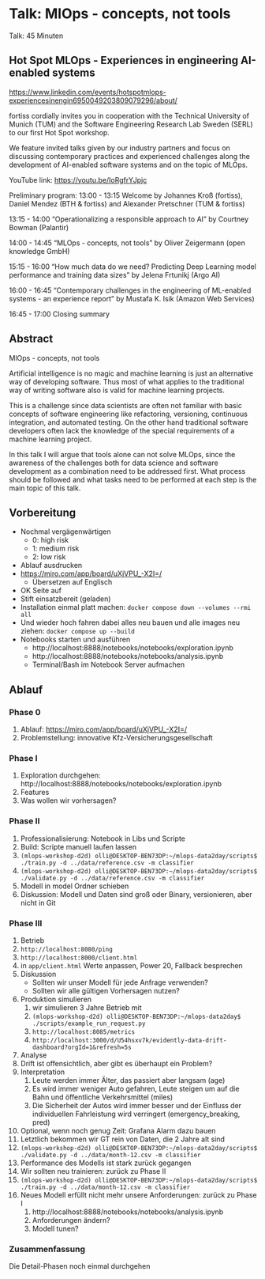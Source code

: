 # Talk: MlOps - concepts, not tools

Talk: 45 Minuten

## Hot Spot MLOps - Experiences in engineering AI-enabled systems

https://www.linkedin.com/events/hotspotmlops-experiencesinengin6950049203809079296/about/

fortiss cordially invites you in cooperation with the Technical University of Munich (TUM) and the Software Engineering Research Lab Sweden (SERL) to our first Hot Spot workshop.

We feature invited talks given by our industry partners and focus on discussing contemporary practices and experienced challenges along the development of AI-enabled software systems and on the topic of MLOps.

YouTube link: https://youtu.be/IoRgfrYJpjc

Preliminary program:
13:00 - 13:15 Welcome by Johannes Kroß (fortiss), Daniel Mendez (BTH & fortiss) and Alexander Pretschner (TUM & fortiss)

13:15 - 14:00 “Operationalizing a responsible approach to AI” by Courtney Bowman (Palantir)

14:00 - 14:45 “MLOps - concepts, not tools” by Oliver Zeigermann (open knowledge GmbH)

15:15 - 16:00 “How much data do we need? Predicting Deep Learning model performance and training data sizes” by Jelena Frtunikj (Argo AI)

16:00 - 16:45 “Contemporary challenges in the engineering of ML-enabled systems - an experience report” by Mustafa K. Isik (Amazon Web Services)

16:45 - 17:00 Closing summary

## Abstract

MlOps - concepts, not tools

Artificial intelligence is no magic and machine learning is just an alternative way of developing software. Thus most of what applies to the traditional way of writing software also is valid for machine learning projects.

This is a challenge since data scientists are often not familiar with basic concepts of software engineering
like refactoring, versioning, continuous integration, and automated testing. On the other hand traditional software developers often lack the
knowledge of the special requirements of a machine learning project.

In this talk I will argue that tools alone can not solve MLOps,
since the awareness of the challenges both for data science and software development as a combination need to be addressed first.
What process should be followed and what tasks need to be performed at each step is the main topic of this talk.

## Vorbereitung

* Nochmal vergägenwärtigen
  * 0: high risk
  * 1: medium risk
  * 2: low risk
* Ablauf ausdrucken
* https://miro.com/app/board/uXjVPU_-X2I=/
  * Übersetzen auf Englisch
* OK Seite auf
* Stift einsatzbereit (geladen)
* Installation einmal platt machen: `docker compose down --volumes --rmi all`
* Und wieder hoch fahren dabei alles neu bauen und alle images neu ziehen: `docker compose up --build`
* Notebooks starten und ausführen
  * http://localhost:8888/notebooks/notebooks/exploration.ipynb
  * http://localhost:8888/notebooks/notebooks/analysis.ipynb
  * Terminal/Bash im Notebook Server aufmachen

## Ablauf

### Phase 0
1. Ablauf: https://miro.com/app/board/uXjVPU_-X2I=/
1. Problemstellung: innovative Kfz-Versicherungsgesellschaft

### Phase I  
1. Exploration durchgehen: http://localhost:8888/notebooks/notebooks/exploration.ipynb
  1. Features
  1. Was wollen wir vorhersagen?

### Phase II  
1. Professionalisierung: Notebook in Libs und Scripte
1. Build: Scripte manuell laufen lassen
  1. `(mlops-workshop-d2d) olli@DESKTOP-BEN73DP:~/mlops-data2day/scripts$ ./train.py -d ../data/reference.csv -m classifier`
  1. `(mlops-workshop-d2d) olli@DESKTOP-BEN73DP:~/mlops-data2day/scripts$ ./validate.py -d ../data/reference.csv -m classifier`
  1. Modell in model Ordner schieben
  1. Diskussion: Modell und Daten sind groß oder Binary, versionieren, aber nicht in Git

### Phase III
1. Betrieb
  1. `http://localhost:8080/ping`
  1. `http://localhost:8000/client.html`
  1. in `app/client.html` Werte anpassen, Power 20, Fallback besprechen
  1. Diskussion
     * Sollten wir unser Modell für jede Anfrage verwenden?
     * Sollten wir alle gültigen Vorhersagen nutzen?
1. Produktion simulieren
    1. wir simulieren 3 Jahre Betrieb mit
    1. `(mlops-workshop-d2d) olli@DESKTOP-BEN73DP:~/mlops-data2day$ ./scripts/example_run_request.py` 
    1. `http://localhost:8085/metrics`
    1. `http://localhost:3000/d/U54hsxv7k/evidently-data-drift-dashboard?orgId=1&refresh=5s`
1. Analyse   
  1. Drift ist offensichtlich, aber gibt es überhaupt ein Problem?
  1. Interpretation
      1. Leute werden immer Älter, das passiert aber langsam (age)
      1. Es wird immer weniger Auto gefahren, Leute steigen um auf die Bahn und öffentliche Verkehrsmittel (miles)
      1. Die Sicherheit der Autos wird immer besser und der Einfluss der individuellen Fahrleistung wird verringert (emergency_breaking, pred) 
  1. Optional, wenn noch genug Zeit: Grafana Alarm dazu bauen    
  1. Letztlich bekommen wir GT rein von Daten, die 2 Jahre alt sind
  1. `(mlops-workshop-d2d) olli@DESKTOP-BEN73DP:~/mlops-data2day/scripts$ ./validate.py -d ../data/month-12.csv -m classifier`
  1. Performance des Modells ist stark zurück gegangen
  1. Wir sollten neu trainieren: zurück zu Phase II 
  1. `(mlops-workshop-d2d) olli@DESKTOP-BEN73DP:~/mlops-data2day/scripts$ ./train.py -d ../data/month-12.csv -m classifier`
  1. Neues Modell erfüllt nicht mehr unsere Anforderungen: zurück zu Phase I
     1. http://localhost:8888/notebooks/notebooks/analysis.ipynb
     1. Anforderungen ändern?
     1. Modell tunen?

### Zusammenfassung

Die Detail-Phasen noch einmal durchgehen